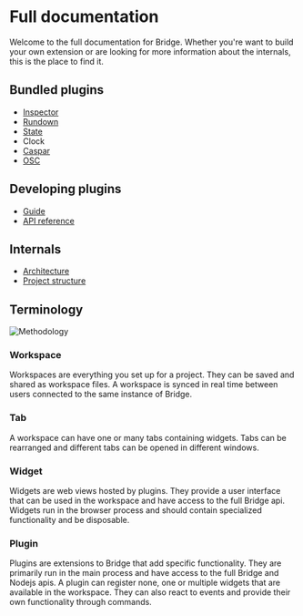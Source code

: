# Full documentation

Welcome to the full documentation for Bridge. Whether you're want to build your own extension or are looking for more information about the internals, this is the place to find it.

## Bundled plugins
- [Inspector](/plugins/inspector/README.md)
- [Rundown](/plugins/rundown/README.md)
- [State](/plugins/state/README.md)
- Clock
- [Caspar](/plugins/caspar/README.md)
- [OSC](/plugins/osc/README.md)

## Developing plugins
- [Guide](/docs/plugins/README.md)
- [API reference](/docs/api/README.md)

## Internals
- [Architecture](/docs/architecture.md)
- [Project structure](/docs/structure.md)

## Terminology
![Methodology](/media/docs/architecture/methodology.png)

### Workspace
Workspaces are everything you set up for a project. They can be saved and shared as workspace files. A workspace is synced in real time between users connected to the same instance of Bridge.

### Tab  
A workspace can have one or many tabs containing widgets. Tabs can be rearranged and different tabs can be opened in different windows.

### Widget  
Widgets are web views hosted by plugins. They provide a user interface that can be used in the workspace and have access to the full Bridge api. Widgets run in the browser process and should contain specialized functionality and be disposable.

### Plugin
Plugins are extensions to Bridge that add specific functionality. They are primarily run in the main process and have access to the full Bridge and Nodejs apis. A plugin can register none, one or multiple widgets that are available in the workspace. They can also react to events and provide their own functionality through commands.
